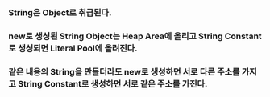 ### String은 Object로 취급된다.

### new로 생성된 String Object는 Heap Area에 올리고 String Constant로 생성되면 Literal Pool에 올려진다.

### 같은 내용의 String을 만들더라도 new로 생성하면 서로 다른 주소를 가지고 String Constant로 생성하면 서로 같은 주소를 가진다.